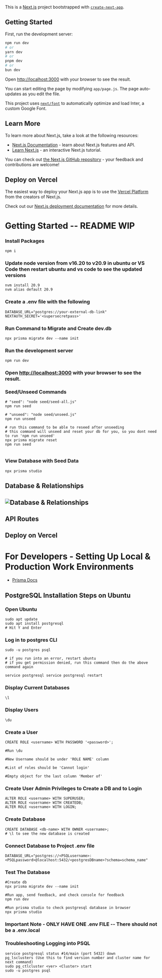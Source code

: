 This is a [Next.js](https://nextjs.org/) project bootstrapped with [`create-next-app`](https://github.com/vercel/next.js/tree/canary/packages/create-next-app).

## Getting Started

First, run the development server:


```bash
npm run dev
# or
yarn dev
# or
pnpm dev
# or
bun dev
```

Open [http://localhost:3000](http://localhost:3000) with your browser to see the result.

You can start editing the page by modifying `app/page.js`. The page auto-updates as you edit the file.

This project uses [`next/font`](https://nextjs.org/docs/basic-features/font-optimization) to automatically optimize and load Inter, a custom Google Font.

## Learn More

To learn more about Next.js, take a look at the following resources:

- [Next.js Documentation](https://nextjs.org/docs) - learn about Next.js features and API.
- [Learn Next.js](https://nextjs.org/learn) - an interactive Next.js tutorial.

You can check out [the Next.js GitHub repository](https://github.com/vercel/next.js/) - your feedback and contributions are welcome!

## Deploy on Vercel

The easiest way to deploy your Next.js app is to use the [Vercel Platform](https://vercel.com/new?utm_medium=default-template&filter=next.js&utm_source=create-next-app&utm_campaign=create-next-app-readme) from the creators of Next.js.

Check out our [Next.js deployment documentation](https://nextjs.org/docs/deployment) for more details.




# Getting Started -- README WIP

###  Install Packages
```
npm i
```

###  Update node version from v16.20 to v20.9 in ubuntu or VS Code then restart ubuntu and vs code to see the updated versions
```
nvm install 20.9
nvm alias default 20.9
```

###  Create a .env file with the following
```
DATABASE_URL="postgres://your-external-db-link"
NEXTAUTH_SECRET='<supersecretpass>'
```

###  Run Command to Migrate and Create dev.db
```
npx prisma migrate dev --name init
```

###  Run the development server
```
npm run dev
```

###  Open [http://localhost:3000](http://localhost:3000) with your browser to see the result.

###  Seed/Unseed Commands
```
# "seed": "node seed/seed-all.js"
npm run seed

# "unseed": "node seed/unseed.js"
npm run unseed

# run this command to be able to reseed after unseeding
# this command will unseed and reset your db for you, so you dont need to run 'npm run unseed'
npx prisma migrate reset
npm run seed


```

### View Database with Seed Data
```
npx prisma studio
```

## Database & Relationships
## ![Database & Relationships](https://i.imgur.com/mX43A8u.png)

## API Routes

## Deploy on Vercel

# For Developers - Setting Up Local & Production Work Environments
- [Prisma Docs](https://www.prisma.io/dataguide/postgresql/setting-up-a-local-postgresql-database)

## PostgreSQL Installation Steps on Ubuntu
###  Open Ubuntu
```
sudo apt update
sudo apt install postgresql
# Hit Y and Enter
```

###  Log in to postgres CLI
```
sudo -u postgres psql

# if you run into an error, restart ubuntu
# if you get permission denied, run this command then do the above command again

service postgresql service postgresql restart
```
### Display Current Databases
```
\l
```

###  Display Users
```
\du
```

###  Create a User
```
CREATE ROLE <username> WITH PASSWORD '<password>';

#Run \du

#New Username should be under 'ROLE NAME' column

#List of roles should be 'Cannot login'

#Empty object for the last column 'Member of'
```

###  Create User Admin Privileges to Create a DB and to Login
```
ALTER ROLE <username> WITH SUPERUSER;
ALTER ROLE <username> WITH CREATEDB;
ALTER ROLE <username> WITH LOGIN;
```

###  Create Database
```
CREATE DATABASE <db-name> WITH OWNER <username>;
# \l to see the new database is created
```

###  Connect Database to Project .env file
```
DATABASE_URL="postgres://<PSQLusername>:<PSQLpassword>@localhost:5432/<postgresDBname>?schema=schema_name"
```

###  Test The Database
```
#Create db
npx prisma migrate dev --name init

#Run app, send feedback, and check console for feedback
npm run dev

#Run prisma studio to check postgresql database in browser
npx prisma studio
```

###  **Important Note** - **ONLY HAVE ONE .env FILE -- There should not be a .env.local**

### Troubleshooting Logging into PSQL
```
service postgresql status #14/main (port 5432) down
pg_lsclusters (Use this to find version number and cluster name for next command)
sudo pg_ctlcluster <ver> <Cluster> start
sudo -u postgres psql
```

